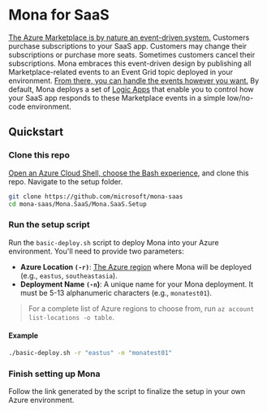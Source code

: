 # Mona for SaaS

[The Azure Marketplace is by nature an event-driven system.](https://learn.microsoft.com/partner-center/marketplace-offers/partner-center-portal/pc-saas-fulfillment-life-cycle) Customers purchase subscriptions to your SaaS app. Customers may change their subscriptions or purchase more seats. Sometimes customers cancel their subscriptions. Mona embraces this event-driven design by publishing all Marketplace-related events to an Event Grid topic deployed in your environment. [From there, you can handle the events however you want.](https://learn.microsoft.com/azure/event-grid/event-handlers) By default, Mona deploys a set of [Logic Apps](https://learn.microsoft.com/azure/logic-apps/logic-apps-overview) that enable you to control how your SaaS app responds to these Marketplace events in a simple low/no-code environment.

## Quickstart

### Clone this repo

[Open an Azure Cloud Shell, choose the Bash experience](https://learn.microsoft.com/azure/cloud-shell/get-started/ephemeral?tabs=azurecli#start-cloud-shell), and clone this repo. Navigate to the setup folder.

```bash
git clone https://github.com/microsoft/mona-saas
cd mona-saas/Mona.SaaS/Mona.SaaS.Setup
```

### Run the setup script

Run the `basic-deploy.sh` script to deploy Mona into your Azure environment. You'll need to provide two parameters:

* **Azure Location `(-r)`**: [The Azure region](https://azure.microsoft.com/explore/global-infrastructure/geographies/) where Mona will be deployed (e.g., `eastus`, `southeastasia`).
* **Deployment Name `(-n`)**: A unique name for your Mona deployment. It must be 5-13 alphanumeric characters (e.g., `monatest01`).

> For a complete list of Azure regions to choose from, run `az account list-locations -o table`.

#### Example

```bash
./basic-deploy.sh -r "eastus" -n "monatest01"
```

### Finish setting up Mona

Follow the link generated by the script to finalize the setup in your own Azure environment.
